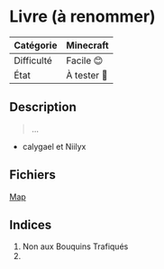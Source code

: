 
# Livre (à renommer)

| Catégorie  | Minecraft |
| ---------- | --------- | 
| Difficulté | Facile 😊|
| État       | À tester 🎯 | 
## Description

> ...

- calygael et Niilyx

## Fichiers
[Map](ChallengeMap.zip)

## Indices
1. Non aux Bouquins Trafiqués
2. 